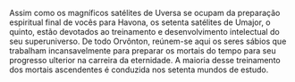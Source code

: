 ﻿Assim como os magníficos satélites de Uversa se ocupam da preparação espiritual final de vocês para Havona, os setenta satélites de Umajor, o quinto, estão devotados ao treinamento e desenvolvimento intelectual do seu superuniverso. De todo Orvônton, reúnem-se aqui os seres sábios que trabalham incansavelmente para preparar os mortais do tempo para seu progresso ulterior na carreira da eternidade. A maioria desse treinamento dos mortais ascendentes é conduzida nos setenta mundos de estudo.